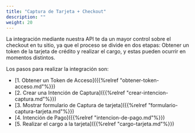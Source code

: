 ```yaml
---
title: "Captura de Tarjeta + Checkout"
description: ""
weight: 20
---
```


La integración mediante nuestra API te da un mayor control sobre el checkout en tu sitio, ya que el proceso se divide en dos etapas: Obtener un token de la tarjeta de crédito y realizar el cargo, y estas pueden ocurrir en momentos distintos.

Los pasos para realizar la integración son:

- [1. Obtener un Token de Acceso]({{%relref "obtener-token-acceso.md"%}})
- [2. Crear una Intención de Captura]({{%relref "crear-intencion-captura.md"%}})
- [3. Mostrar formulario de Captura de tarjeta]({{%relref "formulario-captura-tarjeta.md"%}})
- [4. Intención de Pago]({{%relref "intencion-de-pago.md"%}})
- [5. Realizar el cargo a la tarjeta]({{%relref "cargo-tarjeta.md"%}})
